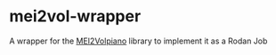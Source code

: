 # mei2vol-wrapper

A wrapper for the [MEI2Volpiano](https://github.com/DDMAL/MEI2Volpiano) library to implement it as a Rodan Job
